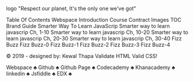 logo
"Respect our planet, It's the only one we've got"

Table Of Contents
Webspace
Introduction
Course Contract
Images
TOC
Brand Guide
Smarter Way To Learn JavaScrip
Smarter way to learn javascrip Ch, 1-10
Smarter way to learn javascrip Ch, 10-20
Smarter way to learn javascrip Ch, 20-30
Smarter way to learn javascrip Ch, 30-40
Fizz Buzz
Fizz Buzz-0
Fizz Buzz-1
Fizz Buzz-2
Fizz Buzz-3
Fizz Buzz-4

© 2019 - designed by: Kewal Thapa
Validate HTML Valid CSS!

Webspace ♣ Github ♣ Github Page ♣ Codecademy ♣ Khanacademy ♣ linkedin ♣ Jsfiddle ♣ EDX ♣
